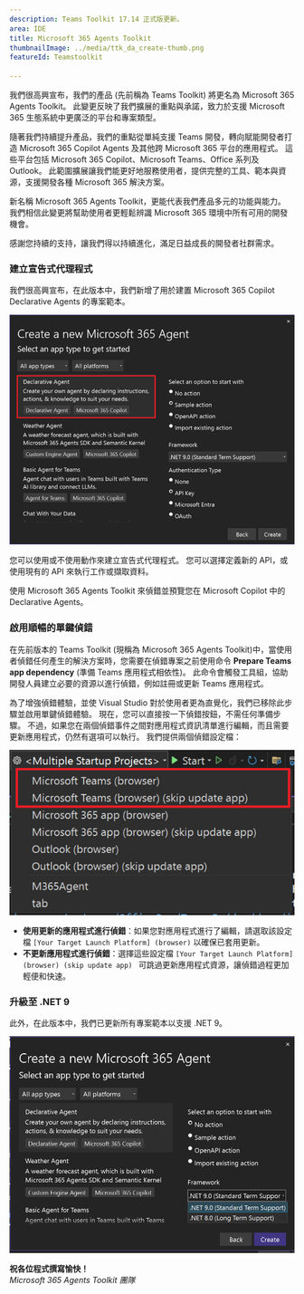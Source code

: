```yaml
---
description: Teams Toolkit 17.14 正式版更新。
area: IDE
title: Microsoft 365 Agents Toolkit
thumbnailImage: ../media/ttk_da_create-thumb.png
featureId: Teamstoolkit

---
```



我們很高興宣布，我們的產品 (先前稱為 Teams Toolkit) 將更名為 Microsoft 365 Agents Toolkit。 此變更反映了我們擴展的重點與承諾，致力於支援 Microsoft 365 生態系統中更廣泛的平台和專案類型。

隨著我們持續提升產品，我們的重點從單純支援 Teams 開發，轉向賦能開發者打造 Microsoft 365 Copilot Agents 及其他跨 Microsoft 365 平台的應用程式。 這些平台包括 Microsoft 365 Copilot、Microsoft Teams、Office 系列及 Outlook。 此範圍擴展讓我們能更好地服務使用者，提供完整的工具、範本與資源，支援開發各種 Microsoft 365 解決方案。

新名稱 Microsoft 365 Agents Toolkit，更能代表我們產品多元的功能與能力。 我們相信此變更將幫助使用者更輕鬆辨識 Microsoft 365 環境中所有可用的開發機會。

感謝您持續的支持，讓我們得以持續進化，滿足日益成長的開發者社群需求。


### 建立宣告式代理程式 

我們很高興宣布，在此版本中，我們新增了用於建置 Microsoft 365 Copilot Declarative Agents 的專案範本。

![建立 DA 專案](../media/atk_da_create.png)

您可以使用或不使用動作來建立宣告式代理程式。 您可以選擇定義新的 API，或使用現有的 API 來執行工作或擷取資料。

使用 Microsoft 365 Agents Toolkit 來偵錯並預覽您在 Microsoft Copilot 中的 Declarative Agents。

### 啟用順暢的單鍵偵錯
在先前版本的 Teams Toolkit (現稱為 Microsoft 365 Agents Toolkit)中，當使用者偵錯任何產生的解決方案時，您需要在偵錯專案之前使用命令 **Prepare Teams app dependency** (準備 Teams 應用程式相依性)。 此命令會觸發工具組，協助開發人員建立必要的資源以進行偵錯，例如註冊或更新 Teams 應用程式。

為了增強偵錯體驗，並使 Visual Studio 對於使用者更為直覺化，我們已移除此步驟並啟用單鍵偵錯體驗。 現在，您可以直接按一下偵錯按鈕，不需任何準備步驟。 不過，如果您在兩個偵錯事件之間對應用程式資訊清單進行編輯，而且需要更新應用程式，仍然有選項可以執行。
我們提供兩個偵錯設定檔：

![偵錯設定檔](../media/atk_debug_profiles.png)

- **使用更新的應用程式進行偵錯**：如果您對應用程式進行了編輯，請選取該設定檔 `[Your Target Launch Platform] (browser)` 以確保已套用更新。
- **不更新應用程式進行偵錯**：選擇這些設定檔 `[Your Target Launch Platform] (browser) (skip update app) ` 可跳過更新應用程式資源，讓偵錯過程更加輕便和快速。

### 升級至 .NET 9

此外，在此版本中，我們已更新所有專案範本以支援 .NET 9。

![.net9 支援](../media/atk_net9.png)

**祝各位程式撰寫愉快！**  
*Microsoft 365 Agents Toolkit 團隊*
